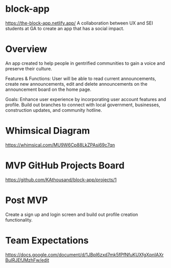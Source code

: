 # block-app
https://the-block-app.netlify.app/
A collaboration between UX and SEI students at GA to create an app that has a social impact.

# Overview

An app created to help people in gentrified communities to gain a voice and preserve their culture.

Features & Functions:
User will be able to read current announcements, create new announcements, edit and delete announcements on the announcement board on the home page.

Goals:
Enhance user experience by incorporating user account features and profile.
Build out branches to connect with local government, businesses, construction updates, and community hotline.

# Whimsical Diagram

https://whimsical.com/MU9W6Cp88LkZPAsi69c7qn

# MVP GitHub Projects Board

https://github.com/KAthousand/block-app/projects/1

# Post MVP

Create a sign up and login screen and build out profile creation functionality.

# Team Expectations

https://docs.google.com/document/d/1JBpI6zxd7mk5fPfNfuKUXfgXpnIAXrBuIRJEfJMzhFw/edit
